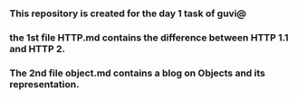 ### This repository is created for the day 1 task of guvi@
### the 1st file HTTP.md contains the difference between HTTP 1.1 and HTTP 2.
### The 2nd file object.md contains a blog on Objects and its representation.
